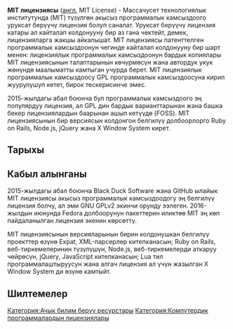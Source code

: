 **MIT лицензиясы** ([англ.](Англис_тили "wikilink") MIT License) - Массачусет технологиялык институтунда (MIT) түзүлгөн акысыз программалык камсыздоого уруксат берүүчү лицензия болуп саналат. Уруксат берүүчү лицензия катары ал кайталап колдонууну бир аз гана чектейт, демек, лицензияларга жакшы айкалышат. MIT лицензиясы патенттелген программалык камсыздоонун чегинде кайталап колдонууну бир шарт менен: лицензиялык программалык камсыздоонун бардык копиялары MIT лицензиясынын талаптарынын көчүрмөсүн жана автордук укук жөнүндө маалыматты камтыган учурда берет. MIT лицензиялык программалык камсыздоосу GPL программалык камсыздоосуна кирип жуурулушуп кетет, бирок тескерисинче эмес.

2015-жылдагы абал боюнча бул программалык камсыздоого эң популярдуу лицензия, ал GPL дин бардык варианттарынан жана башка бекер лицензиялардын баарынан ашып кетүүдө (FOSS). MIT лицензиясынын бир версиясын колдонгон белгилүү долбоорлорго Ruby on Rails, Node.js, jQuery жана X Window System кирет.

## Тарыхы

## Кабыл алынганы

2015-жылдагы абал боюнча Black Duck Software жана GitHub ылайык MIT лицензиясы акысыз программалык камсыздоодогу эң белгилүү лицензия болчу, ал эми GNU GPLv2 экинчи орунду ээлеген. 2016-жылдын июнунда Fedora долбоорунун пакеттерин иликтөө MIT эң көп пайдаланылган лицензия экенин көрсөттү.

MIT лицензиясынын версияларынын бирин колдонушкан белгилүү проекттер өзүнө Expat, XML-парсерлер китепканасын; Ruby on Rails, веб-тиркемелеринин түзүлүшүн, Node.js, веб-тиркемелерди аткаруу чөйрөсүн, jQuery, JavaScript китепканасын; Lua тил программалаштыруусун жана алгач лицензия ал үчүн жазылган X Window System ди өзүнө камтыйт.

## Шилтемелер

[Категория:Ачык билим берүү ресурстары](Категория:Ачык_билим_берүү_ресурстары "wikilink") [Категория:Компүтердик программалардын лицензиялары](Категория:Компүтердик_программалардын_лицензиялары "wikilink")
